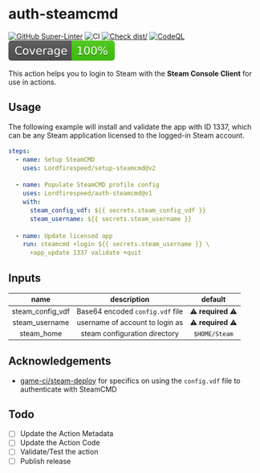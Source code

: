 # auth-steamcmd

[![GitHub Super-Linter](https://github.com/Lordfirespeed/auth-steamcmd/actions/workflows/linter.yml/badge.svg)](https://github.com/super-linter/super-linter)
![CI](https://github.com/Lordfirespeed/auth-steamcmd/actions/workflows/ci.yml/badge.svg)
[![Check dist/](https://github.com/Lordfirespeed/auth-steamcmd/actions/workflows/check-dist.yml/badge.svg)](https://github.com/Lordfirespeed/auth-steamcmd/actions/workflows/check-dist.yml)
[![CodeQL](https://github.com/Lordfirespeed/auth-steamcmd/actions/workflows/codeql-analysis.yml/badge.svg)](https://github.com/Lordfirespeed/auth-steamcmd/actions/workflows/codeql-analysis.yml)
[![Coverage](./badges/coverage.svg)](./badges/coverage.svg)

This action helps you to login to Steam with the **Steam Console Client** for
use in actions.

## Usage

The following example will install and validate the app with ID 1337, which
can be any Steam application licensed to the logged-in Steam account.

```yaml
steps:
  - name: Setup SteamCMD
    uses: Lordfirespeed/setup-steamcmd@v2

  - name: Populate SteamCMD profile config
    uses: Lordfirespeed/auth-steamcmd@v1
    with:
      steam_config_vdf: ${{ secrets.steam_config_vdf }}
      steam_username: ${{ secrets.steam_username }}

  - name: Update licensed app
    run: steamcmd +login ${{ secrets.steam_username }} \
      +app_update 1337 validate +quit
```

## Inputs

|       name       |           description            |             default              |
|:----------------:|:--------------------------------:|:--------------------------------:|
| steam_config_vdf | Base64 encoded `config.vdf` file | :warning: **required** :warning: |
|  steam_username  | username of account to login as  | :warning: **required** :warning: |
|    steam_home    |  steam configuration directory   |          `$HOME/Steam`           |

## Acknowledgements

- [game-ci/steam-deploy](https://github.com/game-ci/steam-deploy/blob/main/steam_deploy.sh)
  for specifics on using the `config.vdf` file to authenticate with SteamCMD

## Todo

- [ ] Update the Action Metadata
- [ ] Update the Action Code
- [ ] Validate/Test the action
- [ ] Publish release
